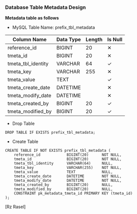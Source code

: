 
### Database Table Metadata Design
**Metadata table as follows**

* MySQL Table Name: prefix_tbl_metadata

| Column Name | Data Type | Length | Is Null |
| ------ | ------ | ------ | ------ |
| reference_id | BIGINT | 20 | ✕ |
| tmeta_id | BIGINT | 20 | ✕ |
| tmeta_tbl_identity | VARCHAR | 64 | ✓ |
| tmeta_key | VARCHAR | 255 | ✕ |
| tmeta_value | TEXT |  | ✓ |
| tmeta_create_date | DATETIME |  | ✕ |
| tmeta_modify_date | DATETIME |  | ✕ |
| tmeta_created_by | BIGINT | 20 | ✓ |
| tmeta_modified_by | BIGINT | 20 | ✓ |


* Drop Table

```drop_table_metadata
DROP TABLE IF EXISTS prefix_tbl_metadata;
```

* Create Table

```create_table_metadata
CREATE TABLE IF NOT EXISTS prefix_tbl_metadata (
    reference_id            BIGINT(20)      NOT NULL,
    tmeta_id                BIGINT(20)      NOT NULL,
    tmeta_tbl_identity      VARCHAR(64)     NULL,
    tmeta_key               VARCHAR(255)    NOT NULL,
    tmeta_value             TEXT            NULL,
    tmeta_create_date       DATETIME        NOT NULL,
    tmeta_modify_date       DATETIME        NOT NULL,
    tmeta_created_by        BIGINT(20)      NULL,
    tmeta_modified_by       BIGINT(20)      NULL,
    CONSTRAINT pk_metadata_tmeta_id PRIMARY KEY (tmeta_id)
);
```

[Rz Rasel]
